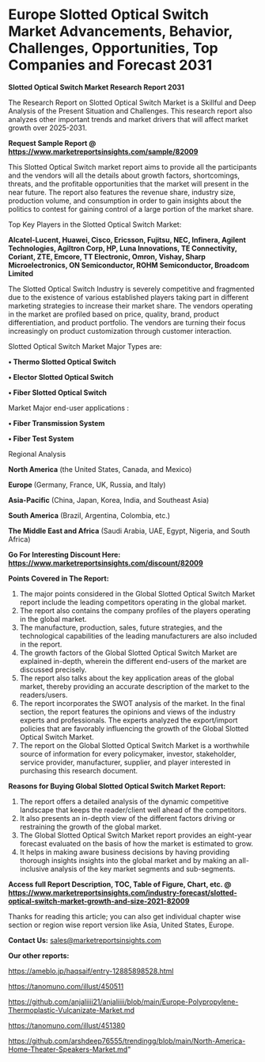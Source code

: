  # Europe Slotted Optical Switch Market Advancements, Behavior, Challenges, Opportunities, Top Companies and Forecast 2031

<strong>Slotted Optical Switch Market Research Report 2031</strong>

The Research Report on Slotted Optical Switch Market is a Skillful and Deep Analysis of the Present Situation and Challenges. This research report also analyzes other important trends and market drivers that will affect market growth over 2025-2031.

<strong>Request Sample Report @ <a href=https://www.marketreportsinsights.com/sample/82009>https://www.marketreportsinsights.com/sample/82009</a></strong>

This Slotted Optical Switch market report aims to provide all the participants and the vendors will all the details about growth factors, shortcomings, threats, and the profitable opportunities that the market will present in the near future. The report also features the revenue share, industry size, production volume, and consumption in order to gain insights about the politics to contest for gaining control of a large portion of the market share.

Top Key Players in the Slotted Optical Switch Market:

<strong>Alcatel-Lucent, Huawei, Cisco, Ericsson, Fujitsu, NEC, Infinera, Agilent Technologies, Agiltron Corp, HP, Luna Innovations, TE Connectivity, Coriant, ZTE, Emcore, TT Electronic, Omron, Vishay, Sharp Microelectronics, ON Semiconductor, ROHM Semiconductor, Broadcom Limited</strong>

The Slotted Optical Switch Industry is severely competitive and fragmented due to the existence of various established players taking part in different marketing strategies to increase their market share. The vendors operating in the market are profiled based on price, quality, brand, product differentiation, and product portfolio. The vendors are turning their focus increasingly on product customization through customer interaction.

Slotted Optical Switch Market Major Types are:

<strong>• Thermo Slotted Optical Switch

• Elector Slotted Optical Switch

• Fiber Slotted Optical Switch</strong>

Market Major end-user applications :

<strong>• Fiber Transmission System

• Fiber Test System</strong>

Regional Analysis

</u><strong><b>North America</b></strong> (the United States, Canada, and Mexico)

<strong><b>Europe </b></strong>(Germany, France, UK, Russia, and Italy)

<strong><b>Asia-Pacific</b></strong> (China, Japan, Korea, India, and Southeast Asia)

<strong><b>South America</b></strong> (Brazil, Argentina, Colombia, etc.)

<strong><b>The Middle East and Africa</b></strong> (Saudi Arabia, UAE, Egypt, Nigeria, and South Africa)

<strong>Go For Interesting Discount Here: <a href=https://www.marketreportsinsights.com/discount/82009>https://www.marketreportsinsights.com/discount/82009</a></strong>

<strong>Points Covered in The Report:</strong>
<ol>
  <li>The major points considered in the Global Slotted Optical Switch Market report include the leading competitors operating in the global market.</li>
  <li>The report also contains the company profiles of the players operating in the global market.</li>
  <li>The manufacture, production, sales, future strategies, and the technological capabilities of the leading manufacturers are also included in the report.</li>
  <li>The growth factors of the Global Slotted Optical Switch Market are explained in-depth, wherein the different end-users of the market are discussed precisely.</li>
  <li>The report also talks about the key application areas of the global market, thereby providing an accurate description of the market to the readers/users.</li>
  <li>The report incorporates the SWOT analysis of the market. In the final section, the report features the opinions and views of the industry experts and professionals. The experts analyzed the export/import policies that are favorably influencing the growth of the Global Slotted Optical Switch Market.</li>
  <li>The report on the Global Slotted Optical Switch Market is a worthwhile source of information for every policymaker, investor, stakeholder, service provider, manufacturer, supplier, and player interested in purchasing this research document.</li>
</ol>
<strong>Reasons for Buying Global Slotted Optical Switch Market Report:</strong>

<ol>
  <li>The report offers a detailed analysis of the dynamic competitive landscape that keeps the reader/client well ahead of the competitors.</li>
  <li>It also presents an in-depth view of the different factors driving or restraining the growth of the global market.</li>
  <li>The Global Slotted Optical Switch Market report provides an eight-year forecast evaluated on the basis of how the market is estimated to grow.</li>
  <li>It helps in making aware business decisions by having providing thorough insights insights into the global market and by making an all-inclusive analysis of the key market segments and sub-segments.</li>
</ol>
<strong>Access full Report Description, TOC, Table of Figure, Chart, etc. @ <a href=https://www.marketreportsinsights.com/industry-forecast/slotted-optical-switch-market-growth-and-size-2021-82009>https://www.marketreportsinsights.com/industry-forecast/slotted-optical-switch-market-growth-and-size-2021-82009</a></strong>


Thanks for reading this article; you can also get individual chapter wise section or region wise report version like Asia, United States, Europe.

<strong>Contact Us:</strong>
sales@marketreportsinsights.com

<strong>Our other reports:</strong>

<a href=https://ameblo.jp/haqsaif/entry-12885898528.html>https://ameblo.jp/haqsaif/entry-12885898528.html</a>

<a href=https://tanomuno.com/illust/450511>https://tanomuno.com/illust/450511</a>

<a href=https://github.com/anjaliiii21/anjaliiii/blob/main/Europe-Polypropylene-Thermoplastic-Vulcanizate-Market.md>https://github.com/anjaliiii21/anjaliiii/blob/main/Europe-Polypropylene-Thermoplastic-Vulcanizate-Market.md</a>

<a href=https://tanomuno.com/illust/451380>https://tanomuno.com/illust/451380</a>

<a href=https://github.com/arshdeep76555/trendingg/blob/main/North-America-Home-Theater-Speakers-Market.md>https://github.com/arshdeep76555/trendingg/blob/main/North-America-Home-Theater-Speakers-Market.md</a>"
